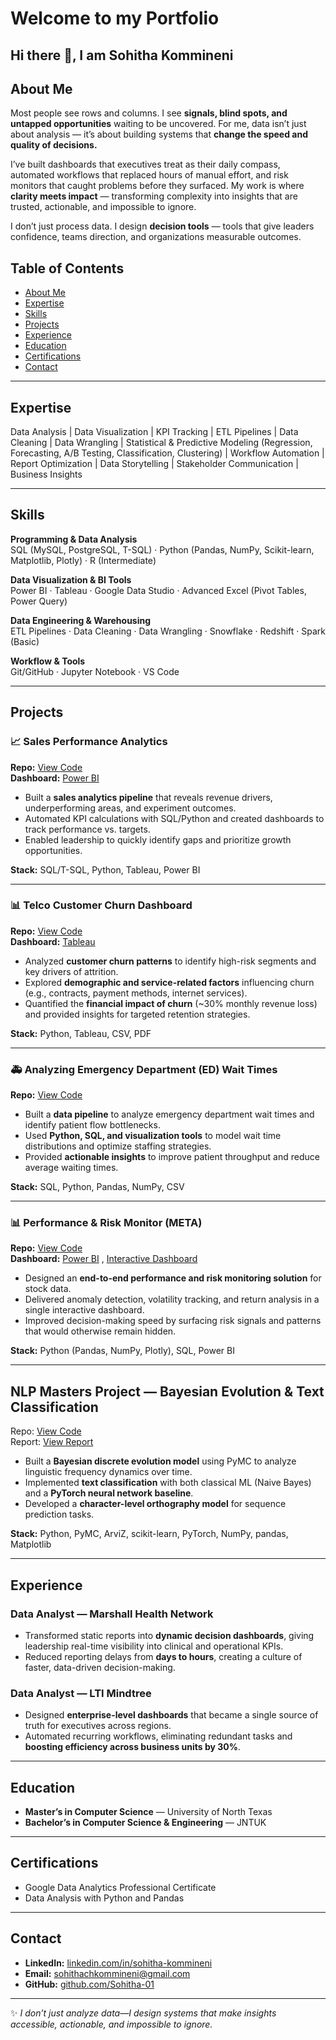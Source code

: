 # Welcome to my Portfolio
## Hi there 👋, I am Sohitha Kommineni

## About Me
Most people see rows and columns. I see **signals, blind spots, and untapped opportunities** waiting to be uncovered. For me, data isn’t just about analysis — it’s about building systems that **change the speed and quality of decisions.**  

I’ve built dashboards that executives treat as their daily compass, automated workflows that replaced hours of manual effort, and risk monitors that caught problems before they surfaced. My work is where **clarity meets impact** — transforming complexity into insights that are trusted, actionable, and impossible to ignore.  

I don’t just process data. I design **decision tools** — tools that give leaders confidence, teams direction, and organizations measurable outcomes.  

## Table of Contents
- [About Me](#about-me)  
- [Expertise](#expertise)  
- [Skills](#skills)  
- [Projects](#projects)  
- [Experience](#experience)  
- [Education](#education)  
- [Certifications](#certifications)  
- [Contact](#contact)  

---

## Expertise
Data Analysis | Data Visualization | KPI Tracking | ETL Pipelines | Data Cleaning | Data Wrangling | Statistical & Predictive Modeling (Regression, Forecasting, A/B Testing, Classification, Clustering) | 
Workflow Automation | Report Optimization | Data Storytelling | Stakeholder Communication | Business Insights

---

## Skills
**Programming & Data Analysis**  
SQL (MySQL, PostgreSQL, T-SQL) · Python (Pandas, NumPy, Scikit-learn, Matplotlib, Plotly) · R (Intermediate)  

**Data Visualization & BI Tools**  
Power BI · Tableau · Google Data Studio · Advanced Excel (Pivot Tables, Power Query)  

**Data Engineering & Warehousing**  
ETL Pipelines · Data Cleaning · Data Wrangling · Snowflake · Redshift · Spark (Basic)  

**Workflow & Tools**  
Git/GitHub · Jupyter Notebook · VS Code  

---

## Projects  

### 📈 Sales Performance Analytics  
**Repo:** [View Code](https://github.com/Sohitha-01/Sales-Performance-Analysis)  
**Dashboard:** [Power BI](https://sohitha-01.github.io/Sales-Performance-Analysis/Dashboard/Sales_Performance_Dashboard.pbix)

- Built a **sales analytics pipeline** that reveals revenue drivers, underperforming areas, and experiment outcomes.  
- Automated KPI calculations with SQL/Python and created dashboards to track performance vs. targets.  
- Enabled leadership to quickly identify gaps and prioritize growth opportunities.  

**Stack:** SQL/T-SQL, Python, Tableau, Power BI  

---

### 📊 Telco Customer Churn Dashboard  
**Repo:** [View Code](https://github.com/Sohitha-01/Telco-Customer-Churn-Dashboard)  
**Dashboard:** [Tableau](https://github.com/Sohitha-01/Telco-Customer-Churn-Dashboard/tree/7fb3fe733cc1b8905a186f1c94ab7676f522ef1d/Dashboard)  

- Analyzed **customer churn patterns** to identify high-risk segments and key drivers of attrition.  
- Explored **demographic and service-related factors** influencing churn (e.g., contracts, payment methods, internet services).  
- Quantified the **financial impact of churn** (~30% monthly revenue loss) and provided insights for targeted retention strategies.  

**Stack:** Python, Tableau, CSV, PDF  

---

### 🚑 Analyzing Emergency Department (ED) Wait Times  

**Repo:** [View Code](https://github.com/Sohitha-01/Analyzing-Emergency-Department-ED-Wait-Times-to-Improve-Patient-Flow)   

- Built a **data pipeline** to analyze emergency department wait times and identify patient flow bottlenecks.  
- Used **Python, SQL, and visualization tools** to model wait time distributions and optimize staffing strategies.  
- Provided **actionable insights** to improve patient throughput and reduce average waiting times.  

**Stack:** SQL, Python, Pandas, NumPy, CSV  

---

### 📊 Performance & Risk Monitor (META)  
**Repo:** [View Code](https://github.com/Sohitha-01/META-stocks-Performance-Risk-Monitor)  
**Dashboard:** [Power BI](https://sohitha-01.github.io/META-stocks-Performance-Risk-Monitor/Dashboard/META_Performance_Risk_Monitor.pbix) , [Interactive Dashboard](https://sohitha-01.github.io/META-stocks-Performance-Risk-Monitor/Dashboard/META_Interactive_Dashboard.html)  

- Designed an **end-to-end performance and risk monitoring solution** for stock data.  
- Delivered anomaly detection, volatility tracking, and return analysis in a single interactive dashboard.  
- Improved decision-making speed by surfacing risk signals and patterns that would otherwise remain hidden.  

**Stack:** Python (Pandas, NumPy, Plotly), SQL, Power BI  

---

## NLP Masters Project — Bayesian Evolution & Text Classification  

Repo: [View Code](https://github.com/Sohitha-01/NLP_masters_project)  
Report: [View Report](https://github.com/Sohitha-01/NLP_masters_project/blob/e31c28f7153203e346c4970ff32b93255170801e/Report.pdf)  

- Built a **Bayesian discrete evolution model** using PyMC to analyze linguistic frequency dynamics over time.  
- Implemented **text classification** with both classical ML (Naive Bayes) and a **PyTorch neural network baseline**.  
- Developed a **character-level orthography model** for sequence prediction tasks.  

**Stack:** Python, PyMC, ArviZ, scikit-learn, PyTorch, NumPy, pandas, Matplotlib  

---

## Experience
### **Data Analyst — Marshall Health Network**  
- Transformed static reports into **dynamic decision dashboards**, giving leadership real-time visibility into clinical and operational KPIs.  
- Reduced reporting delays from **days to hours**, creating a culture of faster, data-driven decision-making.  

### **Data Analyst — LTI Mindtree**  
- Designed **enterprise-level dashboards** that became a single source of truth for executives across regions.  
- Automated recurring workflows, eliminating redundant tasks and **boosting efficiency across business units by 30%**.  

---

## Education
- **Master’s in Computer Science** — University of North Texas  
- **Bachelor’s in Computer Science & Engineering** — JNTUK  

---

## Certifications
- Google Data Analytics Professional Certificate
- Data Analysis with Python and Pandas

---

## Contact
- **LinkedIn:** [linkedin.com/in/sohitha-kommineni](https://www.linkedin.com/in/sohitha-kommineni)  
- **Email:** [sohithachkommineni@gmail.com](mailto:sohithachkommineni@gmail.com)
- **GitHub:** [github.com/Sohitha-01](https://github.com/Sohitha-01)  

---

✨ *I don’t just analyze data—I design systems that make insights accessible, actionable, and impossible to ignore.*  
